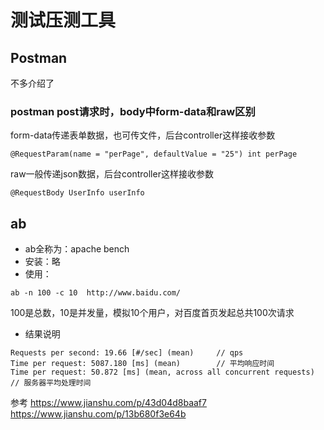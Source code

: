 # 测试压测工具

## Postman
不多介绍了

### postman post请求时，body中form-data和raw区别
form-data传递表单数据，也可传文件，后台controller这样接收参数
```
@RequestParam(name = "perPage", defaultValue = "25") int perPage
```
raw一般传递json数据，后台controller这样接收参数
```
@RequestBody UserInfo userInfo
```


## ab
- ab全称为：apache bench
- 安装：略
- 使用：
```
ab -n 100 -c 10  http://www.baidu.com/
```
100是总数，10是并发量，模拟10个用户，对百度首页发起总共100次请求

- 结果说明
```
Requests per second: 19.66 [#/sec] (mean)     // qps
Time per request: 5087.180 [ms] (mean)        // 平均响应时间 
Time per request: 50.872 [ms] (mean, across all concurrent requests)     // 服务器平均处理时间
```

参考
<https://www.jianshu.com/p/43d04d8baaf7>
<https://www.jianshu.com/p/13b680f3e64b>